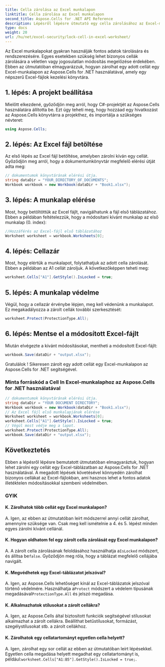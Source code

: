 ```yaml
---
title: Cella zárolása az Excel munkalapon
linktitle: Cella zárolása az Excel munkalapon
second_title: Aspose.Cells for .NET API Reference
description: Lépésről lépésre útmutató egy cella zárolásához az Excel-munkalapon az Aspose.Cells for .NET használatával.
type: docs
weight: 20
url: /hu/net/excel-security/lock-cell-in-excel-worksheet/
---
```

Az Excel munkalapokat gyakran használják fontos adatok tárolására és rendszerezésére. Egyes esetekben szükség lehet bizonyos cellák zárolására a véletlen vagy jogosulatlan módosítás megelőzése érdekében. Ebben az útmutatóban elmagyarázzuk, hogyan zárolhat egy adott cellát egy Excel-munkalapon az Aspose.Cells for .NET használatával, amely egy népszerű Excel-fájlok kezelési könyvtára.

## 1. lépés: A projekt beállítása

Mielőtt elkezdené, győződjön meg arról, hogy C#-projektjét az Aspose.Cells használatára állította be. Ezt úgy teheti meg, hogy hozzáad egy hivatkozást az Aspose.Cells könyvtárra a projekthez, és importálja a szükséges névteret:

```csharp
using Aspose.Cells;
```

## 2. lépés: Az Excel fájl betöltése

Az első lépés az Excel fájl betöltése, amelyben zárolni kíván egy cellát. Győződjön meg arról, hogy a dokumentumkönyvtár megfelelő elérési útját adta meg:

```csharp
// dokumentumok könyvtárának elérési útja.
string dataDir = "YOUR_DIRECTORY_OF_DOCUMENTS";
Workbook workbook = new Workbook(dataDir + "Book1.xlsx");
```

## 3. lépés: A munkalap elérése

Most, hogy betöltöttük az Excel fájlt, navigálhatunk a fájl első táblázatához. Ebben a példában feltételezzük, hogy a módosítani kívánt munkalap az első munkalap (0. index):

```csharp
//Hozzáférés az Excel-fájl első táblázatához
Worksheet worksheet = workbook.Worksheets[0];
```

## 4. lépés: Cellazár

Most, hogy elértük a munkalapot, folytathatjuk az adott cella zárolását. Ebben a példában az A1 cellát zároljuk. A következőképpen teheti meg:

```csharp
worksheet.Cells["A1"].GetStyle().IsLocked = true;
```

## 5. lépés: A munkalap védelme

Végül, hogy a cellazár érvénybe lépjen, meg kell védenünk a munkalapot. Ez megakadályozza a zárolt cellák további szerkesztését:

```csharp
worksheet.Protect(ProtectionType.All);
```

## 6. lépés: Mentse el a módosított Excel-fájlt

Miután elvégezte a kívánt módosításokat, mentheti a módosított Excel-fájlt:

```csharp
workbook.Save(dataDir + "output.xlsx");
```

Gratulálok ! Sikeresen zárolt egy adott cellát egy Excel-munkalapon az Aspose.Cells for .NET segítségével.

### Minta forráskód a Cell In Excel-munkalaphoz az Aspose.Cells for .NET használatával 
```csharp
// dokumentumok könyvtárának elérési útja.
string dataDir = "YOUR DOCUMENT DIRECTORY";
Workbook workbook = new Workbook(dataDir + "Book1.xlsx");
// Az Excel fájl első munkalapjának elérése
Worksheet worksheet = workbook.Worksheets[0];
worksheet.Cells["A1"].GetStyle().IsLocked = true;
// Végül most védje meg a lapot.
worksheet.Protect(ProtectionType.All);
workbook.Save(dataDir + "output.xlsx");
```

## Következtetés

Ebben a lépésről lépésre bemutatott útmutatóban elmagyaráztuk, hogyan lehet zárolni egy cellát egy Excel-táblázatban az Aspose.Cells for .NET használatával. A megadott lépések követésével könnyedén zárolhat bizonyos cellákat az Excel-fájlokban, ami hasznos lehet a fontos adatok illetéktelen módosításokkal szembeni védelmében.

### GYIK

#### K. Zárolhatok több cellát egy Excel munkalapon?
	 
A. Igen, az ebben az útmutatóban leírt módszerrel annyi cellát zárolhat, amennyire szüksége van. Csak meg kell ismételnie a 4. és 5. lépést minden egyes zárolni kívánt cellánál.

#### K. Hogyan oldhatom fel egy zárolt cella zárolását egy Excel munkalapon?

A.  A zárolt cella zárolásának feloldásához használhatja a`IsLocked` módszert, és állítsa be`false`. Győződjön meg róla, hogy a táblázat megfelelő cellájába navigált.

#### K. Megvédhetek egy Excel-táblázatot jelszóval?

A.  Igen, az Aspose.Cells lehetőséget kínál az Excel-táblázatok jelszóval történő védelmére. Használhatja a`Protect` módszert a védelem típusának megadásával`ProtectionType.All` és jelszó megadása.

#### K. Alkalmazhatok stílusokat a zárolt cellákra?

A. Igen, az Aspose.Cells által biztosított funkciók segítségével stílusokat alkalmazhat a zárolt cellákra. Beállíthat betűstílusokat, formázást, szegélystílusokat stb. a zárolt cellákhoz.

#### K. Zárolhatok egy cellatartományt egyetlen cella helyett?

A.  Igen, zárolhat egy sor cellát az ebben az útmutatóban leírt lépésekkel. Egyetlen cella megadása helyett megadhat egy cellatartományt is, például:`worksheet.Cells["A1:B5"].GetStyle().IsLocked = true;`.